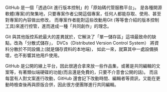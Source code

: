 ##
GitHub 是一個「透過Git 進行版本控制」的「原始碼代管服務平台」。
是各種開源軟體(專案)的聚集地，只要專案作者公開這個專案，任何人都能存取、使用、甚至對專案的內容做出修改，
而專案作者能對這些改動用Git (等等會介紹的版本控制工具)來進行控管，進而達成一種「共同創作」的理念。

Git 與其他版控系統最大的差異就於，它解決了「單一儲存區」這項最致命的缺點，改為「分散式儲存」，
DVCs（Distributed Version Control System） 將資料分散於不同設備上(就是儲存資料的本地端)，
如此一來，就算其中一處設備損壞，也不影響其他用戶使用。

GitHub 是公開的線上平台，因此很適合拿來放一些作品集，或著是共同編輯的文案等，有著類似端硬碟的功能(而且還是免費的，只要不介意會公開的話)。
而且每當有人對文案進行改動，GitHub 還會記下改動時間、編輯者等資訊，又能在更動時檢查後再與原版合併，因此很方便團隊進行共同編輯。
